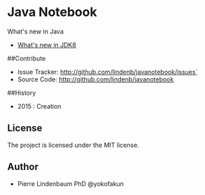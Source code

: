 # Java Notebook

What's new in Java

* [What's new in JDK8](jdk8/jdk8.md)

##Contribute

- Issue Tracker: http://github.com/lindenb/javanotebook/issues`
- Source Code: http://github.com/lindenb/javanotebook


##History

* 2015 : Creation

## License

The project is licensed under the MIT license.


## Author

* Pierre Lindenbaum PhD @yokofakun

